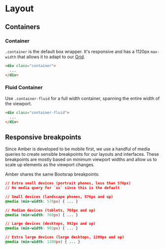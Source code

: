 # Layout

<div class="layout">

## Containers

### Container

`.container` is the default box wrapper. It's responsive and has a 1120px `max-width` that allows it to adapt to our [Grid](/visual/grid/).

```html
<div class="container">
  ...
</div>
```

### Fluid Container

Use `.container-fluid` for a full width container, spanning the entire width of the viewport.

```html
<div class="container-fluid">
  ...
</div>
```

## Responsive breakpoints

Since Amber is developed to be mobile first, we use a handful of media queries to create sensible breakpoints for our layouts and interfaces. These breakpoints are mostly based on minimum viewport widths and allow us to scale up elements as the viewport changes.

Amber shares the same Bootsrap breakpoints:

```css
// Extra small devices (portrait phones, less than 576px)
// No media query for `xs` since this is the default

// Small devices (landscape phones, 576px and up)
@media (min-width: 576px) { ... }

// Medium devices (tablets, 768px and up)
@media (min-width: 768px) { ... }

// Large devices (desktops, 992px and up)
@media (min-width: 992px) { ... }

// Extra large devices (large desktops, 1200px and up)
@media (min-width: 1200px) { ... }
```

</div>